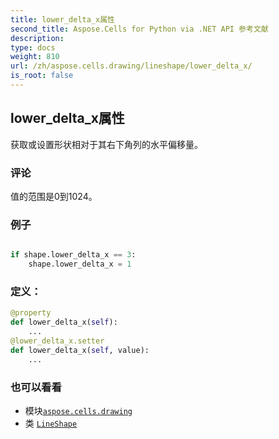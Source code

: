 ```yaml
---
title: lower_delta_x属性
second_title: Aspose.Cells for Python via .NET API 参考文献
description:
type: docs
weight: 810
url: /zh/aspose.cells.drawing/lineshape/lower_delta_x/
is_root: false
---
```

## lower_delta_x属性

获取或设置形状相对于其右下角列的水平偏移量。

### 评论

值的范围是0到1024。

### 例子

```python

if shape.lower_delta_x == 3:
    shape.lower_delta_x = 1

```
### 定义：
```python
@property
def lower_delta_x(self):
    ...
@lower_delta_x.setter
def lower_delta_x(self, value):
    ...
```

### 也可以看看
* 模块[`aspose.cells.drawing`](../../)
* 类 [`LineShape`](/cells/python-net/zh/aspose.cells.drawing/lineshape)
